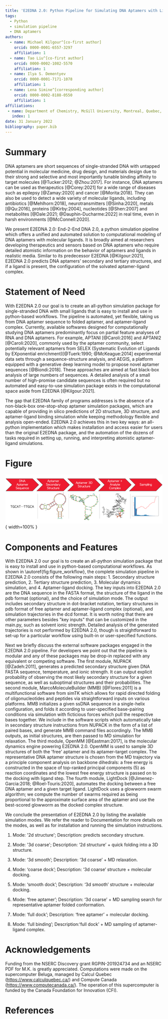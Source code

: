 ```yaml
---
title: 'E2EDNA 2.0: Python Pipeline for Simulating DNA Aptamers with Ligands'
tags:
  - Python
  - simulation pipeline
  - DNA aptamers
authors:
  - name: Michael Kilgour^[co-first author]
    orcid: 0000-0001-6557-3297
    affiliation: 1
  - name: Tao Liu^[co-first author]
    orcid: 0000-0002-1082-5570
    affiliation: 1
  - name: Ilya S. Dementyev
    orcid: 0000-0001-7171-1078
    affiliation: 1
  - name: Lena Simine^[corresponding author]
    orcid: 0000-0002-8188-0550
    affiliation: 1
affiliations:
 - name: Department of Chemistry, McGill University, Montreal, Quebec, Canada
   index: 1
date: 31 January 2022
bibliography: paper.bib
---
```


# Summary

DNA aptamers are short sequences of single-stranded DNA with untapped potential in molecular medicine, drug design, and materials design due to their strong and selective and most importantly tunable binding affinity to target molecules [@Tucker:2012; @Zhou:2017]. For instance, DNA aptamers can be used as therapeutics [@Corey:2021] for a wide range of diseases such as epilepsy [@Zamay:2020] and cancer [@Morita:2018]. They can also be used to detect a wide variety of molecular ligands, including antibiotics [@Mehlhorn:2018], neurotransmitters [@Sinha:2020], metals [@Qu:2016], proteins [@Kirby:2004], nucleotides [@Shen:2007] and metabolites [@Dale:2021; @Dauphin-Ducharme:2022] in real time, even in harsh environments [@McConnell:2020].

We present E2EDNA 2.0: End-2-End DNA 2.0, a python simulation pipeline which offers a unified and automated solution to computational modeling of DNA aptamers with molecular ligands. It is broadly aimed at researchers developing therapeutics and sensors based on DNA aptamers who require detailed atomistic information on the behavior of aptamers and ligands in realistic media. Similar to its predecessor E2EDNA [@Kilgour:2021], E2EDNA 2.0 predicts DNA aptamers’ secondary and tertiary structures, and if a ligand is present,  the configuration of the solvated aptamer-ligand complex. 

# Statement of Need

With E2EDNA 2.0 our goal is to create an all-python simulation package for single-stranded DNA with small ligands that is easy to install and use in python-based workflows. The pipeline is automated, yet flexible, taking us from DNA aptamer sequence to folded aptamer, and aptamer-ligand complex. Currently, available softwares designed for computationally studying DNA aptamers predominantly focus on partial feature analyses of RNA and DNA aptamers. For example, APTANI [@Caroli:2016] and APTANI2 [@Caroli:2020], commonly used by the aptamer community, select potentially relevant aptamers from SELEX (Systematic Evolution of Ligands by EXponential enrichment)[@Tuerk:1990; @McKeague:2014] experimental data sets through a sequence-structure analysis, and AEGIS, a platform equipped with a generative deep learning model to propose novel aptamer sequences [@Biondi:2018]. These approaches are aimed at fast black-box analysis of large numbers of sequences. A detailed analysis of a small number of high-promise candidate sequences is often required but no automated and easy-to-use simulation package exists in the computational space aside from E2EDNA [@Kilgour:2021]. 

The gap that E2EDNA family of programs addresses is the absence of a non-black-box one-stop-shop aptamer simulation packages, which are capable of providing in silico predictions of 2D structure, 3D structure, and aptamer-ligand binding simulation while keeping methodology flexible and analysis open-ended. E2EDNA 2.0 achieves this in two key ways: an all-python implementation which makes installation and access easier for users than the original E2EDNA package, and the automation of the dozens of tasks required in setting up, running, and interpreting atomistic aptamer-ligand simulations.

# Figure

![Schematic workflow of E2EDNA 2.0 pipeline.\label{fig:figure_workflow}](figure_workflow.png){ width=100% }


# Components and Features

With E2EDNA 2.0 our goal is to create an all-python simulation package that is easy to install and use in python-based computational workflows. As shown in \autoref{fig:figure_workflow}, the complete simulation pipeline in E2EDNA 2.0 consists of the following main steps: 1. Secondary structure prediction, 2. Tertiary structure prediction, 3. Molecular dynamics simulation, and 4. Aptamer-ligand docking. The key inputs into E2EDNA 2.0 are the DNA sequence in the FASTA format, the structure of the ligand in the pdb format (optional), and the choice of simulation mode. The output includes secondary structure in dot-bracket notation, tertiary structures in pdb format of free aptamer and aptamer-ligand complex (optional), and simulation trajectories in the dcd format. It is worth noting that there are other parameters besides "key inputs" that can be customized in the main.py, such as solvent ionic strength. Detailed analysis of the generated trajectories is not performed by E2EDNA 2.0, though is straightforward to set-up for a particular workflow using built-in or user-specified functions.

Next we briefly discuss the external software packages engaged in the E2EDNA 2.0 pipeline. For developers we point out that the pipeline is modular and any of these packages may be drop-in replaced with any equivalent or competing software. The first module, NUPACK [@Zadeh:2011], generates a predicted secondary structure given DNA FASTA sequence, temperature, and ionic strength. It can output explicit probability of observing the most likely secondary structure for a given sequence, as well as suboptimal structures and their probabilities. The second module, MarcoMoleculeBuilder (MMB) [@Flores:2011] is a multifunctional software from simTK which allows for rapid directed folding of oligonucleotides and peptides via straightforward inputs on various platforms. MMB initializes a given ssDNA sequence in a single-helix configuration, and folds it according to user-specified base-pairing conditions via simulation with ficticious forces which pull the respective bases together. We include in the software scripts which automatically take in secondary structure instructions from NUPACK in the form of a list of paired bases, and generate MMB command files accordingly. The MMB outputs, as initial structures, are then passed to MD simulation for relaxation. The third module, OpenMM [@Eastman:2017], is the molecular dynamics engine powering E2EDNA 2.0. OpenMM is used to sample 3D structures of both the 'free' aptamer and its aptamer-target complex. The representative DNA aptamer structure is chosen from the MD trajectory via a principle component analysis on backbone dihedrals: a free energy is constructed in the space of top-ranked principal components (5) as reaction coordinates and the lowest free energy structure is passed on to the docking with ligand step. The fourth module, LightDock [@Jimenez-Garcia:2018; @Roel-Touris:2020], automates the docking between a free DNA aptamer and a given target ligand. LightDock uses a glowworm swarm algorithm; we compute the number of swarms required as being proportional to the approximate surface area of the aptamer and use the best-scored glowworm as the docked complex structure.

We conclude the presentation of E2EDNA 2.0 by listing the available simulation modes. We refer the reader to Documentation for more details on the modes, as well as for installation and running the simulation instructions.

1. Mode: '2d structure'; Description: predicts secondary structure.

2. Mode: '3d coarse';    Description: ‘2d structure’ + quick folding into a 3D structure.

3. Mode: ‘3d smooth’;    Description: ‘3d coarse’ + MD relaxation.

4. Mode: ‘coarse dock’;  Description: ‘3d coarse’ structure  + molecular docking.

5. Mode: ‘smooth dock’;  Description: ‘3d smooth’ structure + molecular docking.

6. Mode: ‘free aptamer’; Description: ‘3d coarse’ + MD sampling search for representative aptamer folded conformation.

7. Mode: ‘full dock’;    Description: ‘free aptamer’ + molecular docking.

8. Mode: ‘full binding’; Description:‘full dock’ + MD sampling of aptamer-ligand complex.

# Acknowledgements

Funding from the NSERC Discovery grant RGPIN-201924734 and an NSERC PDF for M.K. is greatly appreciated. Computations were made on the supercomputer Beluga, managed by Calcul Quebec (https://www.calculquebec.ca/) and Compute Canada (https://www.computecanada.ca/). The operation of this supercomputer is funded by the Canada Foundation for Innovation (CFI).

# References
